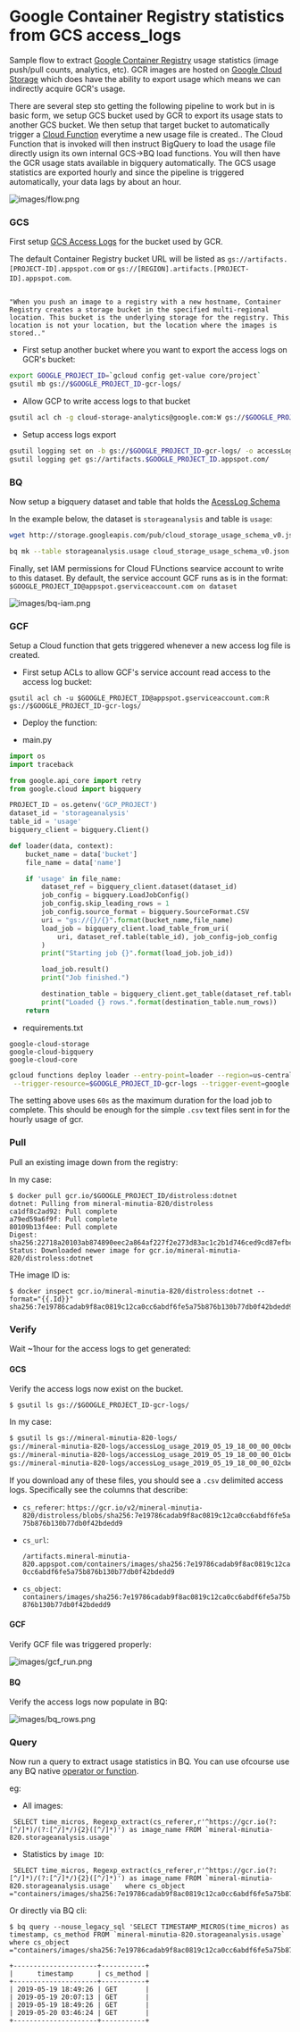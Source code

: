 # Google Container Registry statistics from GCS access_logs

Sample flow to extract [Google Container Registry](https://cloud.google.com/container-registry/docs/) usage statistics (image push/pull counts,  analytics, etc).  GCR images are hosted on [Google Cloud Storage](https://cloud.google.com/storage/) which does have the ability to export usage which means we can indirectly acquire GCR's usage.  

There are several step sto getting the following pipeline to work but in is basic form, we setup GCS bucket used by GCR to export its usage stats to another GCS bucket.  We then setup that target bucket to automatically trigger a [Cloud Function](https://cloud.google.com/functions/docs/) everytime a new usage file is created..  The Cloud Function that is invoked will then instruct BigQuery to load the usage file directly usign its own internal GCS->BQ load functions. You will then have the GCR usage stats available in bigquery automatically.  The GCS usage statistics are exported hourly and since the pipeline is triggered automatically, your data lags by about an hour.


![images/flow.png](images/flow.png)


### GCS

First setup [GCS Access Logs](https://cloud.google.com/storage/docs/access-logs) for the bucket used by GCR.

The default Container Registry bucket URL will be listed as `gs://artifacts.[PROJECT-ID].appspot.com` or `gs://[REGION].artifacts.[PROJECT-ID].appspot.com`.
```

"When you push an image to a registry with a new hostname, Container Registry creates a storage bucket in the specified multi-regional location. This bucket is the underlying storage for the registry. This location is not your location, but the location where the images is stored.."
```

- First setup another bucket where you want to export the access logs on GCR's bucket:

```bash
export GOOGLE_PROJECT_ID=`gcloud config get-value core/project`
gsutil mb gs://$GOOGLE_PROJECT_ID-gcr-logs/
```

- Allow GCP to write access logs to that bucket

```bash
gsutil acl ch -g cloud-storage-analytics@google.com:W gs://$GOOGLE_PROJECT_ID-gcr-logs/
```

- Setup access logs export

```bash
gsutil logging set on -b gs://$GOOGLE_PROJECT_ID-gcr-logs/ -o accessLog gs://artifacts.$GOOGLE_PROJECT_ID.appspot.com/
gsutil logging get gs://artifacts.$GOOGLE_PROJECT_ID.appspot.com/ 
```


### BQ

Now setup a bigquery dataset and table that holds the [AcessLog Schema](https://cloud.google.com/storage/docs/access-logs#format)

In the example below, the dataset is `storageanalysis` and table is `usage`:

```bash
wget http://storage.googleapis.com/pub/cloud_storage_usage_schema_v0.json

bq mk --table storageanalysis.usage cloud_storage_usage_schema_v0.json
```

Finally, set IAM permissions for Cloud FUnctions searvice account to write to this dataset.  By default, the service account GCF runs as is in the format: `$GOOGLE_PROJECT_ID@appspot.gserviceaccount.com on dataset`

![images/bq-iam.png](images/bq-iam.png)


### GCF

Setup a Cloud function that gets triggered whenever a new access log file is created.

- First setup ACLs to allow GCF's service account read access to the access log bucket:

```
gsutil acl ch -u $GOOGLE_PROJECT_ID@appspot.gserviceaccount.com:R gs://$GOOGLE_PROJECT_ID-gcr-logs/
```

- Deploy the function:

- main.py
```python
import os
import traceback

from google.api_core import retry
from google.cloud import bigquery

PROJECT_ID = os.getenv('GCP_PROJECT')
dataset_id = 'storageanalysis'
table_id = 'usage'
bigquery_client = bigquery.Client()

def loader(data, context):
    bucket_name = data['bucket']
    file_name = data['name']

    if 'usage' in file_name:
        dataset_ref = bigquery_client.dataset(dataset_id)
        job_config = bigquery.LoadJobConfig()
        job_config.skip_leading_rows = 1
        job_config.source_format = bigquery.SourceFormat.CSV
        uri = "gs://{}/{}".format(bucket_name,file_name) 
        load_job = bigquery_client.load_table_from_uri(
            uri, dataset_ref.table(table_id), job_config=job_config
        )
        print("Starting job {}".format(load_job.job_id))

        load_job.result()
        print("Job finished.")

        destination_table = bigquery_client.get_table(dataset_ref.table(table_id))
        print("Loaded {} rows.".format(destination_table.num_rows))
    return 
```

- requirements.txt
```
google-cloud-storage
google-cloud-bigquery
google-cloud-core
```


```bash
gcloud functions deploy loader --entry-point=loader --region=us-central1  --runtime=python37 \
 --trigger-resource=$GOOGLE_PROJECT_ID-gcr-logs --trigger-event=google.storage.object.finalize   --timeout=60s --memory=256MB
```

The setting above uses `60s` as the maximum duration for the load job to complete.  This should be enough for the simple `.csv` text files sent in for the hourly usage of gcr.

### Pull

Pull an existing image down from the registry:

In my case:

```
$ docker pull gcr.io/$GOOGLE_PROJECT_ID/distroless:dotnet
dotnet: Pulling from mineral-minutia-820/distroless
ca1df8c2ad92: Pull complete 
a79ed59a6f9f: Pull complete 
80109b13f4ee: Pull complete 
Digest: sha256:22718a20103ab874890eec2a864af227f2e273d83ac1c2b1d746ced9cd87efbc
Status: Downloaded newer image for gcr.io/mineral-minutia-820/distroless:dotnet
```

THe image ID is:


```
$ docker inspect gcr.io/mineral-minutia-820/distroless:dotnet --format="{{.Id}}" 
sha256:7e19786cadab9f8ac0819c12ca0cc6abdf6fe5a75b876b130b77db0f42bdedd9
```


### Verify

Wait ~1hour for the access logs to get generated:


#### GCS

Verify the access logs now exist on the bucket.

```
$ gsutil ls gs://$GOOGLE_PROJECT_ID-gcr-logs/
```

In my case:
```bash
$ gsutil ls gs://mineral-minutia-820-logs/
gs://mineral-minutia-820-logs/accessLog_usage_2019_05_19_18_00_00_00cbe51e4b703105e9_v0
gs://mineral-minutia-820-logs/accessLog_usage_2019_05_19_18_00_00_01cbe51e4b703105e9_v0
gs://mineral-minutia-820-logs/accessLog_usage_2019_05_19_18_00_00_02cbe51e4b703105e9_v0
```

If you download any of these files, you should see a `.csv` delimited access logs.  Specifically see the columns that describe:

- `cs_referer`:
  `https://gcr.io/v2/mineral-minutia-820/distroless/blobs/sha256:7e19786cadab9f8ac0819c12ca0cc6abdf6fe5a75b876b130b77db0f42bdedd9`

- `cs_url`:

  `/artifacts.mineral-minutia-820.appspot.com/containers/images/sha256:7e19786cadab9f8ac0819c12ca0cc6abdf6fe5a75b876b130b77db0f42bdedd9`

- `cs_object`:
  `containers/images/sha256:7e19786cadab9f8ac0819c12ca0cc6abdf6fe5a75b876b130b77db0f42bdedd9`


#### GCF

Verify GCF file was triggered properly:

![images/gcf_run.png](images/gcf_run.png)


#### BQ

Verify the access logs now populate in BQ:

![images/bq_rows.png](images/bq_rows.png)


### Query

Now run a query to extract usage statistics in BQ.  You can use ofcourse use any BQ native [operator or function](https://cloud.google.com/bigquery/docs/reference/standard-sql/functions-and-operators).


eg:

- All images:
```
 SELECT time_micros, Regexp_extract(cs_referer,r'^https://gcr.io(?:[^/]*)/(?:[^/]*/){2}([^/]*)') as image_name FROM `mineral-minutia-820.storageanalysis.usage`
```

- Statistics by `image ID`:

```
 SELECT time_micros, Regexp_extract(cs_referer,r'^https://gcr.io(?:[^/]*)/(?:[^/]*/){2}([^/]*)') as image_name FROM `mineral-minutia-820.storageanalysis.usage`   where cs_object ="containers/images/sha256:7e19786cadab9f8ac0819c12ca0cc6abdf6fe5a75b876b130b77db0f42bdedd9" 
```

Or directly via BQ cli:

```
$ bq query --nouse_legacy_sql 'SELECT TIMESTAMP_MICROS(time_micros) as timestamp, cs_method FROM `mineral-minutia-820.storageanalysis.usage`   where cs_object ="containers/images/sha256:7e19786cadab9f8ac0819c12ca0cc6abdf6fe5a75b876b130b77db0f42bdedd9"'
 
+---------------------+-----------+
|      timestamp      | cs_method |
+---------------------+-----------+
| 2019-05-19 18:49:26 | GET       |
| 2019-05-19 20:07:13 | GET       |
| 2019-05-19 18:49:26 | GET       |
| 2019-05-20 03:46:24 | GET       |
+---------------------+-----------+
```
